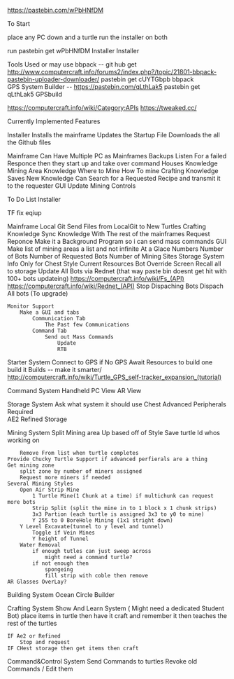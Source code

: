 https://pastebin.com/wPbHNfDM

To Start

place any PC down 
and a turtle
run the installer on both

run
    pastebin get wPbHNfDM Installer
    Installer


Tools Used or may use
bbpack -- git hub get http://www.computercraft.info/forums2/index.php?/topic/21801-bbpack-pastebin-uploader-downloader/
    pastebin get cUYTGbpb bbpack        
GPS System Builder --   https://pastebin.com/qLthLak5
    pastebin get qLthLak5 GPSbuild

https://computercraft.info/wiki/Category:APIs
https://tweaked.cc/

Currently Implemented Features

Installer
    Installs the mainframe
    Updates the Startup File
    Downloads the all the Github files

Mainframe
    Can Have Multiple PC as Mainframes
        Backups Listen For a failed Responce then they start up and take over command
    Houses Knowledge
        Mining Area Knowledge
            Where to Mine
            How To mine 
        Crafting Knowledge
            Saves New Knowledge
            Can Search for a Requested Recipe and transmit it to the requester
    GUI
        Update
        Mining Controls
        


To Do List
Installer

TF
    fix eqiup

Mainframe
    Local Git
        Send Files from LocalGit to New Turtles
    Crafting Knowledge
        Sync Knowledge With The rest of the mainframes
    Request Reponce
        Make it a Background Program so i can send mass commands
    GUI
        Make list of mining areas a list and not infinite
    At a Glace Numbers
        Number of Bots
        Number of Requested Bots
        Number of Mining Sites
    Storage System Info
        Only for Chest Style 
        Current Resources
    Bot Override Screen
        Recall all to storage
        Update All Bots via Rednet (that way paste bin doesnt get hit with 100+ bots updateing) https://computercraft.info/wiki/Fs_(API) https://computercraft.info/wiki/Rednet_(API)
        Stop Dispaching Bots
        Dispach All bots (To upgrade)


    Monitor Support
        Make a GUI and tabs
            Communication Tab
                The Past few Communications
            Command Tab
                Send out Mass Commands
                    Update
                    RTB

Starter System
    Connect to GPS
        if No GPS
            Await Resources to build one
            build it
    Builds  -- make it smarter/ http://computercraft.info/wiki/Turtle_GPS_self-tracker_expansion_(tutorial)

Command System
    Handheld PC View
    AR View

Storage System
    Ask what system it should use
        Chest
        Advanced Peripherals Required  
            AE2
            Refined Storage
            
Mining System
    Split Mining area Up based off of Style
        Save turtle Id whos working on
        
        Remove From list when turtle completes
    Provide Chucky Turtle Support if advanced perfierals are a thing
    Get mining zone
        split zone by number of miners assigned
        Request more miners if needed
    Several Mining Styles
        Open Air Strip Mine
            1 Turtle Mine(1 Chunk at a time) if multichunk can request more bots
            Strip Split (split the mine in to 1 block x 1 chunk strips)
            3x3 Partion (each turtle is assigned 3x3 to y0 to mine)
            Y 255 to 0 BoreHole Mining (1x1 stright down)
        Y Level Excavate(tunnel to y level and tunnel)
            Toggle if Vein Mines
            Y height of Tunnel
        Water Removal
            if enough tutles can just sweep across
                might need a command turtle?
            if not enough then
                spongeing
                fill strip with coble then remove 
    AR Glasses OverLay?

Building System
    Ocean Circle Builder 

Crafting System
    Show And Learn System ( Might need a dedicated Student Bot)
        place items in turtle then have it craft and remember it
        then teaches the rest of the turtles    
    
    
    IF Ae2 or Refined 
        Stop and request 
    IF CHest storage then get items then craft

Command&Control System
    Send Commands to turtles
    Revoke old Commands / Edit them 


